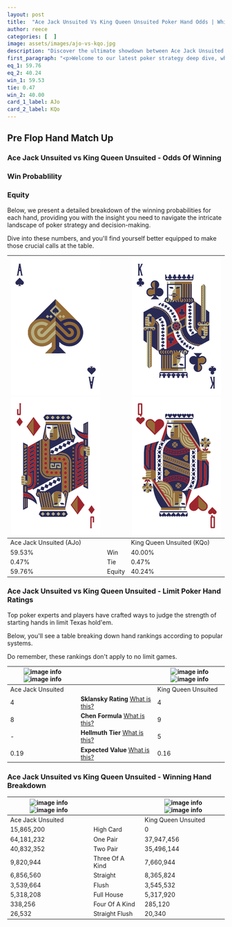```yaml
---
layout: post
title:  "Ace Jack Unsuited Vs King Queen Unsuited Poker Hand Odds | Which Is The Better Hand In Poker? A Complete Guide"
author: reece
categories: [  ]
image: assets/images/ajo-vs-kqo.jpg
description: "Discover the ultimate showdown between Ace Jack Unsuited and King Queen Unsuited in poker! Uncover the odds, strategies, and scenarios where one hand triumphs over the other. Get ready to up your poker game with this thrilling analysis."
first_paragraph: "<p>Welcome to our latest poker strategy deep dive, where we're pitting two distinct hands against each other in a high-stakes showdown: Ace Jack Unsuited vs King Queen Unsuited.</p><p>In the dynamic world of poker, every decision counts, and knowing which hand holds the upper hand is key to your success at the table.</p><p>In this article, we'll dissect these two hands, explore the scenarios where one dominates the other, and equip you with the knowledge to make strategic choices that can tip the odds in your favor.</p><p>Get ready to unravel the intriguing dynamics of these poker hands and elevate your game to new heights.</p>"
eq_1: 59.76
eq_2: 40.24
win_1: 59.53
tie: 0.47
win_2: 40.00
card_1_label: AJo
card_2_label: KQo
---
```




[comment]: # (sp0)

## Pre Flop Hand Match Up

<div class="table hand-ratings" markdown="1"> 



### Ace Jack Unsuited vs King Queen Unsuited - Odds Of Winning


  
<div class="row graphs"> 
<div class="col-lg-6">
    <h3>Win Probablility</h3>
    <canvas id="WinChart"></canvas>
</div>
<div class="col-lg-6">
    <h3>Equity</h3>
    <canvas id="EquityChart"></canvas>
</div>
</div>

  Below, we present a detailed breakdown of the winning probabilities for each hand, providing you with the insight you need to navigate the intricate landscape of poker strategy and decision-making. 

Dive into these numbers, and you'll find yourself better equipped to make those crucial calls at the table.


    
| ![image info](assets/images/hand1/a.png) ![image info](assets/images/hand1/jo.png) |  | ![image info](assets/images/hand2/k.png) ![image info](assets/images/hand2/qo.png) |
| -------- | -------- | -------- |
| Ace Jack Unsuited (AJo) |  | King Queen Unsuited (KQo) |
| 59.53% | Win | 40.00% |
| 0.47% | Tie | 0.47% |
| 59.76% | Equity | 40.24% |




[comment]: # (sp1)



### Ace Jack Unsuited vs King Queen Unsuited - Limit Poker Hand Ratings

Top poker experts and players have crafted ways to judge the strength of starting hands in limit Texas hold'em. 

Below, you'll see a table breaking down hand rankings according to popular systems. 

Do remember, these rankings don't apply to no limit games.


    
| ![image info](https://www.riverpairs.com/assets/images/hand1/a.png) ![image info](https://www.riverpairs.com/assets/images/hand1/jo.png) |  | ![image info](https://www.riverpairs.com/assets/images/hand2/k.png) ![image info](https://www.riverpairs.com/assets/images/hand2/qo.png) |
| -------- | -------- | -------- |
| Ace Jack Unsuited |  | King Queen Unsuited |
| 4 | **Sklansky Rating** [What is this?](/sklansky-rating-explained) | 4 |
| 8 | **Chen Formula** [What is this?](/chen-formula-explained) | 9 |
| - | **Hellmuth Tier** [What is this?](/Hellmuth-tier-explained) | 5 |
| 0.19 | **Expected Value** [What is this?](/expected-value-explained) | 0.16 |




[comment]: # (sp2)



### Ace Jack Unsuited vs King Queen Unsuited - Winning Hand Breakdown


    
| ![image info](https://www.riverpairs.com/assets/images/hand1/a.png) ![image info](https://www.riverpairs.com/assets/images/hand1/jo.png) |  | ![image info](https://www.riverpairs.com/assets/images/hand2/k.png) ![image info](https://www.riverpairs.com/assets/images/hand2/qo.png) |
| -------- | -------- | -------- |
| Ace Jack Unsuited |  | King Queen Unsuited |
| 15,865,200 | High Card | 0 |
| 64,181,232 | One Pair | 37,947,456 |
| 40,832,352 | Two Pair | 35,496,144 |
| 9,820,944 | Three Of A Kind | 7,660,944 |
| 6,856,560 | Straight | 8,365,824 |
| 3,539,664 | Flush | 3,545,532 |
| 5,318,208 | Full House | 5,317,920 |
| 338,256 | Four Of A Kind | 285,120 |
| 26,532 | Straight Flush | 20,340 |




[comment]: # (sp3)



</div>

[comment]: # (sp4)



[comment]: # (sp5)

